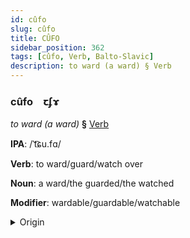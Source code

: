 ```yaml
---
id: cûfo
slug: cûfo
title: CÛFO
sidebar_position: 362
tags: [cûfo, Verb, Balto-Slavic]
description: to ward (a ward) § Verb
---
```


### cûfo&emsp;<span kind="abugida">ꞇʄɤ</span>

*to ward (a ward)* **§** [Verb](../../tags/Verb)

**IPA**: /ˈt͡ɕu.fɑ/

**Verb**: to ward/guard/watch over

**Noun**: a ward/the guarded/the watched

**Modifier**: wardable/guardable/watchable

<details>
    <summary>Origin</summary>
    Macedonian чува čuva [ˈt͡ʃuva]<br/>
    <em>Balto-Slavic Language Family</em>
</details>